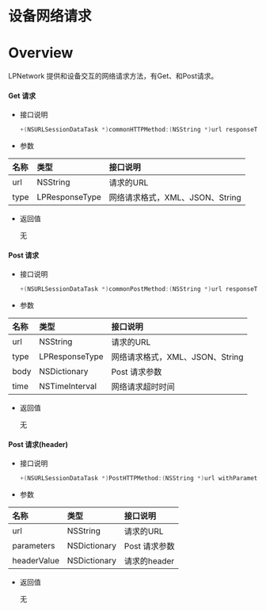 # 设备网络请求

# Overview 

LPNetwork 提供和设备交互的网络请求方法，有Get、和Post请求。


#### Get 请求

- 接口说明

    ``` ObjectiveC
    +(NSURLSessionDataTask *)commonHTTPMethod:(NSString *)url responseType:(LPResponseType)type success:(void (^)(NSURLSessionDataTask *operation, id _Nullable responseObject))success failure:(void (^)(NSURLSessionDataTask *operation, NSError * _Nullable error))failure;
    ```

- 参数

| 名称       | 类型                      | 接口说明                                          |
| :-------- | :------------------------ | :----------------------------------------------  |
| url       | NSString                  | 请求的URL                                         |
| type      | LPResponseType            | 网络请求格式，XML、JSON、String                     |

- 返回值

    无


#### Post 请求

- 接口说明

    ``` ObjectiveC
    +(NSURLSessionDataTask *)commonPostMethod:(NSString *)url responseType:(LPResponseType)type body:(NSDictionary *_Nullable)body success:(void (^)(NSURLSessionDataTask *operation, NSDictionary *_Nullable responseObject))success failure:(void (^)(NSURLSessionDataTask *operation, NSError *_Nullable error))failure redirect:(void (^)(NSURLSessionTask *operation, NSHTTPURLResponse *_Nullable responseObject))redirect timeout:(NSTimeInterval)time;
    ```

- 参数

| 名称       | 类型                      | 接口说明                                          |
| :-------- | :------------------------ | :----------------------------------------------  |
| url       | NSString                  | 请求的URL                                         |
| type      | LPResponseType            | 网络请求格式，XML、JSON、String                     |
| body      | NSDictionary              | Post 请求参数                                     |
| time      | NSTimeInterval            | 网络请求超时时间                                    |

- 返回值

    无

#### Post 请求(header)

- 接口说明

    ``` ObjectiveC
    +(NSURLSessionDataTask *)PostHTTPMethod:(NSString *)url withParameters:(id _Nullable)parameters httpHeader:(NSDictionary *)headerValue success:(void (^)(NSURLSessionDataTask *operation, NSDictionary * _Nullable responseObject))success failure:(void (^)(NSURLSessionDataTask *operation, NSError *_Nullable error))failure;
    ```

- 参数

| 名称         | 类型                      | 接口说明                                          |
| :---------- | :------------------------ | :----------------------------------------------  |
| url         | NSString                  | 请求的URL                                         |
| parameters  | NSDictionary              | Post 请求参数                                     |
| headerValue | NSDictionary              | 请求的header                                      |

- 返回值

    无
